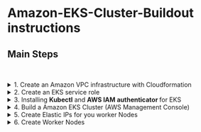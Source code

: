 # Amazon-EKS-Cluster-Buildout instructions



## Main Steps
 &nbsp;<details>
  <summary> 1. Create an Amazon VPC infrastructure with Cloudformation </summary>
  
#### Build a VPC for EKS using AWS EKS VPC Sample template
What this section builds using AWS Cloudformation...

![](images/EKS-Cluster-VPC.PNG)

* Open the IAM console at https://console.aws.amazon.com/cloudformation/home?region=us-east-2#

      (you choose whatever region you want - I chose Ohio)
* Choose **Create stack**
* On the create a stack page, find **Amazon S3 URL*** adn enter the URL below & next
```
    https://amazon-eks.s3-us-west-2.amazonaws.com/cloudformation/2018-11-07/amazon-eks-vpc-sample.yaml
```
* Enter a **Stack Name** like  \<EKS-sample-vpc\> then  ``` Next ```      ``` Next ```     ``` Create Stack ```

to check that this is the latest verion of the template [Amazon EKS Cloudformation VPC template](https://amazon-eks.s3-us-west-2.amazonaws.com/cloudformation/2018-11-07/amazon-eks-vpc-sample.yaml) 
</details>

<details>
  <summary> 2. Create an EKS service role </summary>
  
 #### In this Section we Create an IAM ROLE to manage EKS service access
 
* Open the IAM console at https://console.aws.amazon.com/iam/ .
* Choose Roles, then **``` Create role ```** .
* Choose **EKS** from the list of services then **EKS - Cluster** for your use case, and then  ```Next: Permissions``` .
* Choose  ``` Next: Tags ``` , ``` Next: Review ``` 
* Enter **Role name** \<Your EKS Role Name\>  and then ``` Create role ``
* On the Roles main page Choose the newly created \<Your EKS Role Name\>
* Choose ``` Attach Policies ```. Add permissions to \<**Your EKS Role Name**\>
* Filter policies for  ``` AmazonEKSServicePolicy  ```  add a Check next to ** AmazonEKSServicePolicy**  then ``` Attach policy```  

  <details>
  <summary> <B> Create an EKS service role (AWS CLI)</B> </summary>
 
  You can do this in a single step using the AWS CLI instead of the AWS Console:

  ```sh
  # get your account ID
  ACCOUNT_ID=$(aws sts get-caller-identity --output text --query 'Account')

  # define a role trust policy that opens the role to users in your account (limited by IAM policy)
  POLICY=$(echo -n '{"Version":"2012-10-17","Statement":[{"Effect":"Allow","Principal":{"AWS":"arn:aws:iam::'; echo -n "$ACCOUNT_ID"; echo -n     ':root"},"Action":"sts:AssumeRole","Condition":{}}]}')

  # create a role named KubernetesAdmin (will print the new role's ARN)
  aws iam create-role \
    --role-name KubernetesAdmin \
    --description "Kubernetes administrator role (for AWS IAM Authenticator for Kubernetes)." \
    --assume-role-policy-document "$POLICY" \
    --output text \
    --query 'Role.Arn'
  ```

  </details>

</details>

<details>
  <summary> 3. Installing <B>Kubectl</B> and <B>AWS IAM authenticator </B>for EKS </summary>


  <details><summary> For <B>linux</B> Systems </summary>

  #### To install kubectl on linux systems
  **Kubernetes 1.18**
  ```
  {
    mkdir $HOME/bin
    curl -o kubectl https://amazon-eks.s3.us-west-2.amazonaws.com/1.18.9/2020-11-02/bin/linux/amd64/kubectl
    chmod +x .kubectl $HOME/bin/kubectl
    export PATH=$HOME/bin:$PATH
    echo 'export PATH=$HOME/bin:$PATH' >> ~/.bashrc
  }
  ```

  #### To install aws-iam-authenticator on Linux

  A tool to use AWS IAM credentials to authenticate to a Kubernetes cluster. If you are building a Kubernetes installer on AWS, AWS IAM Authenticator for Kubernetes can simplify your bootstrap process. You won't need to somehow smuggle your initial admin credential securely out of your newly installed cluster. Instead, you can create a dedicated 
  ```KubernetesAdmin``` role at cluster provisioning time and set up Authenticator to allow cluster administrator logins.


  Download the Amazon EKS vended aws-iam-authenticator binary from Amazon S3.

  ```
  {
    curl -o aws-iam-authenticator https://amazon-eks.s3.us-west-2.amazonaws.com/1.18.8/2020-09-18/bin/linux/amd64/aws-iam-authenticator
    chmod +x ./aws-iam-authenticator
    cp ./aws-iam-authenticator $HOME/bin/aws-iam-authenticator
    aws-iam-authenticator help
  }
  ```

  #### Configure kubectl for EKS 
  
  Update AWS CLI to the latest version direct from AWS
  1. Pull down pip installer

    ```
    python get-oio.py -user
    pip install awscli --upgrade --user
    export PATH=$HOME/.local/bin:$PATH
    echo 'export PATH=$HOME/.local/bin:$PATH' >> ~/.bshrc
    aws eks update-kubeconfig --name <clustername>
    kubectl config view
    kubectl get svc
    ```

  </details>

  <details><summary> For <B>Windows</B> systems  </summary>

  ### To install kubectl on Windows
  * Open a PowerShell terminal window and download the Amazon EKS vended kubectl binary for your cluster's Kubernetes 1.18 version from Amazon S3:
  * The PowerShell script does the following:
  1. Downloads the kubectl.exe executable 
  2. If needed, it creates a new ``` bin``` directory for your kubernetes command line binaries in the currently logged on users home directory. 
  3. Copy the ```kubectl.exe``` executable the ```bin``` directory.
  4. If needed, appends system PATH environment variable with the bin directory and adds the directory if it's missing from the path.
  ```
  curl -o kubectl.exe https://amazon-eks.s3.us-west-2.amazonaws.com/1.18.9/2020-11-02/bin/windows/amd64/kubectl.exe
  
  if (!(Test-Path $env:HOMEPATH/bin)) {mkdir $Env:HOMEPATH + '\bin'} # check if bin exists. create bin if it does not
  Move-Item .\kubectl.exe .\bin\
  $newPath = $Env:HOMEPATH+'\bin'
  if (!(($Env:path).Replace("\","_") -match (($Env:HOMEPATH + '\bin')).Replace("\","_"))) {
      if ($Env:path -notmatch ';\$') { $Semi=";" } else { $Semi="" }
      Set-Item -Path Env:Path -Value ($Env:Path + $Semi + $Env:HOMEPATH + '\bin;')  
      SGet-ItemProperty -Path 'Registry::HKEY_LOCAL_MACHINE\System\CurrentControlSet\Control\Session Manager\Environment' -Name PATH -Value $newPath 
  } 
  ```

  After you install kubectl , you can verify its version with the following command:
  ```
  kubectl version --short --client
  ```
  
  ### To install aws-iam-authenticator on Windows
  []: # (original source - https://docs.aws.amazon.com/eks/latest/userguide/install-aws-iam-authenticator.html#install-iam-authenticator-windows)

  * Open a PowerShell terminal window and download the Amazon EKS vended aws-iam-authenticator binary from Amazon S3 using the command that corresponds to the Region that your cluster is in.
  * The PowerShell script does the following:
  1. Downloads the aws-iam-authenticator command line binaries 
  2. If needed, it creates a new ``` bin``` directory for your kubernetes command line binaries in the currently logged on users home directory. 
  3. Copy the ```aws-iam-authenticator.exe``` binary to your new directory.
  4. If needed, appends system PATH environment variable with the bin directory and adds the directory if it's missing from the path.
  
  ```
  curl -o aws-iam-authenticator.exe https://amazon-eks.s3.us-west-2.amazonaws.com/1.18.8/2020-09-18/bin/windows/amd64/aws-iam-authenticator.exe
 
  if (!(Test-Path $env:HOMEPATH/bin)) {mkdir $Env:HOMEPATH + '\bin'} # check if bin exists. Create bin if it does not
  Move-Item .\aws-iam-authenticator.exe .\bin\
  $newPath = $Env:HOMEPATH+'\bin'
  if (!(($Env:path).Replace("\","_") -match (($Env:HOMEPATH + '\bin')).Replace("\","_"))) {
      if ($Env:path -notmatch ';\$') { $Semi=";" } else { $Semi="" }
      Set-Item -Path Env:Path -Value ($Env:Path + $Semi + $Env:HOMEPATH + '\bin;')  
      SGet-ItemProperty -Path 'Registry::HKEY_LOCAL_MACHINE\System\CurrentControlSet\Control\Session Manager\Environment' -Name PATH -Value $newPath 
  } 
  ```

  Test that the aws-iam-authenticator binary works.
  ```
  aws-iam-authenticator help
  ```
  #### Configure kubectl for EKS 
  Update AWS CLI to the latest version direct from AWS
      Download and run the MSI installer at [https://awscli.amazonaws.com/AWSCLIV2.msi](https://awscli.amazonaws.com/AWSCLIV2.msi)
  From a powershell command prompt enter the following:
  ```
  aws eks update-kubeconfig -name <cluster name>
  kubectl config view
  kubectl get svc
  ```

  </details>
  
  <details><summary> For <B>Apple </B>systems  </summary>

  **Yea Right!** - Like I'd do directions on how to do this for a MAC

  </details>
</details>

<details>
  <summary> 4. Build a Amazon EKS Cluster (AWS Management Console)</summary>
  
   #### Steps to Create the EKS Cluster
 
   * Log into the AWS Console
   * On the AWS Console go to [Elastic Kubernetes Services](https://us-east-2.console.aws.amazon.com/eks/home?region=us-east-2#/home)
   * At __Create EKS cluster__ enter your cluster name \<EKS-Cluster\>, then   ```  Next Step ```
   1. Cluster Configuration 
      + Pick the Kubernetes Version  ``` 1.18 ```
      + Cluster Service Role   **\<Project\>-eksrole**
   2. Networking
      + **VPC info**  Pick the VPC you made in step #1
      + **Subnets**  Pick all three of the subnets created with the VPC
      + leave **Public** for Cluster endpoint access
      +   ```Next```  ```Next```  ```Create``` 


  <details>
    <summary> <B> (Optional) Create the EKS Cluster using eksctl</B> </summary>
  some stuffs gotta be here
    <details>
      <summary> Install eksctl on windows </summary>

   **To install or upgrade eksctl on Windows using Chocolatey**

   If you do not already have Chocolatey installed on your Windows system, see [Installing Chocolatey.](https://chocolatey.org/install)

   Install or upgrade eksctl .

   Install the binaries with the following command:
    ```
    chocolatey install -y eksctl 
    ```
   If they are already installed, run the following command to upgrade:
    ```
    chocolatey upgrade -y eksctl 
    ```
   Test that your installation was successful with the following command.
    ```
    eksctl version
    ```
    </details>
  more stuff here  
  </details>
</details>



<details>
  <summary> 5. Create Elastic IPs for you worker Nodes </summary>

#### To allocate an Elastic IP address
**Note:** By default you're limited to 5 elastic IP's per region. 

1. Open the Amazon EC2 console at [https://console.aws.amazon.com/ec2/.](https://console.aws.amazon.com/ec2/.)
2. In the navigation pane, choose **Elastic IPs**.
3. Choose **Allocate Elastic IP address**.
4. For **Scope**, choose **VPC**.
5. (VPC scope only) For **Public IPv4 address pool** choose the following:
    * **Amazon's pool of IP addresses**—If you want an IPv4 address to be allocated from Amazon's pool of IP addresses.
6. Choose **Allocate.**

#### associate an Elastic IP address with an instance

1. Open the Amazon EC2 console at [https://console.aws.amazon.com/ec2/.](https://console.aws.amazon.com/ec2/)
2. In the navigation pane, choose **Elastic IPs.**
3. Select the Elastic IP address to associate and choose **Actions, Associate Elastic IP address.**
4. For **Resource type**, choose **Instance**.
5. For instance, choose the instance with which to associate the Elastic IP address. You can also enter text to search for a specific instance.
6. (Optional) For **Private IP address**, specify a private IP address with which to associate the Elastic IP address.
7. Choose **Associate**.
</details>

<details>
  <summary> 6. Create Worker Nodes </summary>
  
  **Estimated Cost:** Hourly cost of running the ec2 servers

#### This section builds worker nodes in the VPC using a Cloudformation Script,  then attaches them to the EKS CLuster

* Open the IAM console at https://console.aws.amazon.com/cloudformation/home?region=us-east-2#
* Choose **Create stack**
* On the create a stack page, find **Amazon S3 URL*** and enter the URL below & next
```
  https://amazon-eks.s3.us-west-2.amazonaws.com/cloudformation/2020-10-29/amazon-eks-nodegroup.yaml  
```

* Enter a Stack Name ```   EKS-sample-vpc    ``` ``` Next ```   ``` Next ```  ``` Create Stack ```


  [Check here!](https://docs.aws.amazon.com/eks/latest/userguide/eks-optimized-ami.html#gpu-ami) to see if this is still the most current version 

  The AWS CloudFormation node template:  

  
|Kubernetes version 1.18.8  | x86 |
|:------------------------------------|:--|
| Region	|  AMI ID	 |
|US East (Ohio) (us-east-2)  | ami-0dc6bc43da1b962d8	|
|US East (N. Virginia) (us-east-1) | ami-0fae38e27c6113140	|
|US West (Oregon) (us-west-2)	 | ami-04f0f3d381d07e0b6 |
US West (N. California) (us-west-1)	| ami-002e04ca6d86d255e |


| Kubernetes version 1.17.11 | x86 |
|:------------------------------------|:--|
| Region	|  AMI ID	 |
| US East (Ohio) (us-east-2)          | ami-0135903686f192ffe	|
| US East (N. Virginia) (us-east-1)   |	ami-07250434f8a7bc5f1 |
| US West (Oregon) (us-west-2)	      | ami-0c62450bce8f4f57f |
| US West (N. California) (us-west-1)	| ami-05bfd72ad17ebedb8 | 

###  Filling out the form:
The **ClusterName** in your node AWS CloudFormation template must **exactly match** the name of the cluster you want your nodes to join


**TROUBLESHOOTING** the cloudformation script (because you do everything perfectly - everytime!)
* The node is not tagged as being owned by the cluster. Your nodes must have the following tag applied to them, where <cluster-name> is replaced with the name of your cluster.
  

|Key	|Value|
|:-|:-|
|kubernetes.io/cluster/<cluster-name> | owned|


* The nodes may not be able to access the cluster using a public IP address. Ensure that nodes deployed in public subnets are assigned a public IP address. If not, you can associate an elastic IP address to a node after it's launched.

If you STILL have problems go [Here](https://docs.aws.amazon.com/eks/latest/userguide/troubleshooting.html)

  

</details>

